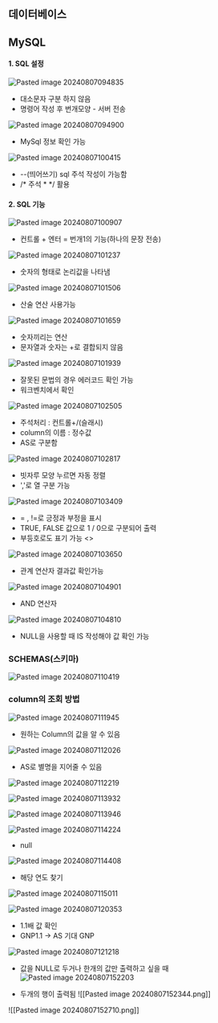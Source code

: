 
## 데이터베이스




## MySQL

#### 1. SQL 설정

![Pasted image 20240807094835](https://github.com/user-attachments/assets/5bb3524e-97f1-4b78-85cb-af2005d19040)


- 대소문자 구분 하지 않음
- 명령어 작성 후 번개모양 - 서버 전송

![Pasted image 20240807094900](https://github.com/user-attachments/assets/c3444a4d-e149-43c5-be4a-59626deefa2f)


- MySql 정보 확인 가능

![Pasted image 20240807100415](https://github.com/user-attachments/assets/50fd92e4-9312-4037-b1ba-aca2a64204dd)

- --(띄어쓰기) sql 주석 작성이 가능함
-  /* 주석 * */ 활용



#### 2. SQL 기능

![Pasted image 20240807100907](https://github.com/user-attachments/assets/b33d3ef0-181d-4212-b25d-48a9ba4d6e86)


- 컨트롤 + 엔터 = 번개1의 기능(하나의 문장 전송)

![Pasted image 20240807101237](https://github.com/user-attachments/assets/661db28b-dde2-44e0-8e0e-bac019dfa910)


- 숫자의 형태로 논리값을 나타냄

![Pasted image 20240807101506](https://github.com/user-attachments/assets/c858b20f-1aae-41a7-81f6-4d75ac297c54)


- 산술 연산 사용가능

![Pasted image 20240807101659](https://github.com/user-attachments/assets/054325a7-4a0b-4733-9090-d3293c1fce0c)


- 숫자끼리는 연산
- 문자열과 숫자는 +로 결합되지 않음


![Pasted image 20240807101939](https://github.com/user-attachments/assets/02bdce01-1e59-4182-b957-413dcdcc8f2e)


- 잘못된 문법의 경우 에러코드 확인 가능
- 워크벤치에서 확인


![Pasted image 20240807102505](https://github.com/user-attachments/assets/f281cd44-9704-4c9c-a6c2-cde9b5937c9b)


- 주석처리 : 컨트롤+/(슬래시)
- column의 이름 : 정수값
- AS로 구분함

  
![Pasted image 20240807102817](https://github.com/user-attachments/assets/6071c64b-1e32-4352-aa4e-2ac1bbbb8e7f)


- 빗자루 모양 누르면 자동 정렬
- ','로 열 구분 가능

![Pasted image 20240807103409](https://github.com/user-attachments/assets/c5b20f73-3196-4864-992a-eb3583f63705)


- = , !=로 긍정과 부정을 표시
-  TRUE, FALSE 값으로 1 / 0으로 구분되어 출력
-  부등호로도 표기 가능 <>

![Pasted image 20240807103650](https://github.com/user-attachments/assets/0344884d-a4f9-4c1c-a612-cea75df71014)



- 관계 연산자 결과값 확인가능

![Pasted image 20240807104901](https://github.com/user-attachments/assets/e218a10a-811e-4975-85e3-2fbd7460675b)


- AND 연산자

![Pasted image 20240807104810](https://github.com/user-attachments/assets/b8ca7369-3bc1-461f-a7fa-488ec1ef348d)


- NULL을 사용할 때 IS 작성해야 값 확인 가능


### SCHEMAS(스키마)


![Pasted image 20240807110419](https://github.com/user-attachments/assets/aeaa64dc-4adf-4c24-828e-0b9dcea80196)




### column의 조회 방법


![Pasted image 20240807111945](https://github.com/user-attachments/assets/09cabf4b-c12a-450a-ad8d-8b9188983176)


- 원하는 Column의 값을 알 수 있음

![Pasted image 20240807112026](https://github.com/user-attachments/assets/279c9bf2-f402-471c-b17f-48b06b1509db)


- AS로 별명을 지어줄 수 있음


![Pasted image 20240807112219](https://github.com/user-attachments/assets/91d9904b-ee64-4bd7-9c01-a3500052209c)




![Pasted image 20240807113932](https://github.com/user-attachments/assets/dafe1920-dbe3-44c2-823a-3eba4ec55948)

![Pasted image 20240807113946](https://github.com/user-attachments/assets/10b2474b-8e53-40e1-8130-6fae7944dee1)


![Pasted image 20240807114224](https://github.com/user-attachments/assets/9166b7b0-bed6-4ace-84a4-801957f34174)


- null


![Pasted image 20240807114408](https://github.com/user-attachments/assets/87e7552c-ed85-476e-8d04-8694cfdb30a5)

- 해당 연도 찾기


![Pasted image 20240807115011](https://github.com/user-attachments/assets/62fc263a-ee96-4423-9be3-0520f1fb9c48)


![Pasted image 20240807120353](https://github.com/user-attachments/assets/d4a59eaa-736e-499c-b295-814081ed90f2)





- 1.1배 값 확인
- GNP1.1 -> AS 기대 GNP


![Pasted image 20240807121218](https://github.com/user-attachments/assets/ad4fb481-32ce-4e66-82a7-7f2150605b2a)




- 값을 NULL로 두거나 한개의 값만 출력하고 싶을 때
![Pasted image 20240807152203](https://github.com/user-attachments/assets/b0baeb10-d199-4978-8fcd-9c89ebf6a416)


- 두개의 행이 출력됨
![[Pasted image 20240807152344.png]]

![[Pasted image 20240807152710.png]]

